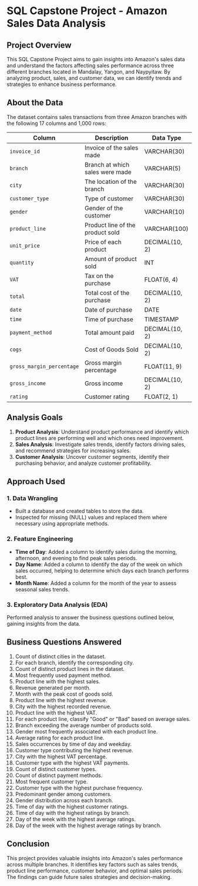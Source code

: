 # SQL Capstone Project - Amazon Sales Data Analysis

## Project Overview

This SQL Capstone Project aims to gain insights into Amazon's sales data and understand the factors affecting sales performance across three different branches located in Mandalay, Yangon, and Naypyitaw. By analyzing product, sales, and customer data, we can identify trends and strategies to enhance business performance.

## About the Data

The dataset contains sales transactions from three Amazon branches with the following 17 columns and 1,000 rows:

| Column                | Description                                 | Data Type           |
|-----------------------|---------------------------------------------|---------------------|
| `invoice_id`          | Invoice of the sales made                  | VARCHAR(30)         |
| `branch`              | Branch at which sales were made            | VARCHAR(5)          |
| `city`                | The location of the branch                 | VARCHAR(30)         |
| `customer_type`       | Type of customer                           | VARCHAR(30)         |
| `gender`              | Gender of the customer                     | VARCHAR(10)         |
| `product_line`        | Product line of the product sold           | VARCHAR(100)        |
| `unit_price`          | Price of each product                      | DECIMAL(10, 2)      |
| `quantity`            | Amount of product sold                     | INT                 |
| `VAT`                 | Tax on the purchase                        | FLOAT(6, 4)         |
| `total`               | Total cost of the purchase                 | DECIMAL(10, 2)      |
| `date`                | Date of purchase                           | DATE                |
| `time`                | Time of purchase                           | TIMESTAMP           |
| `payment_method`      | Total amount paid                          | DECIMAL(10, 2)      |
| `cogs`                | Cost of Goods Sold                         | DECIMAL(10, 2)      |
| `gross_margin_percentage` | Gross margin percentage              | FLOAT(11, 9)        |
| `gross_income`        | Gross income                               | DECIMAL(10, 2)      |
| `rating`              | Customer rating                            | FLOAT(2, 1)         |

## Analysis Goals

1. **Product Analysis**: Understand product performance and identify which product lines are performing well and which ones need improvement.
2. **Sales Analysis**: Investigate sales trends, identify factors driving sales, and recommend strategies for increasing sales.
3. **Customer Analysis**: Uncover customer segments, identify their purchasing behavior, and analyze customer profitability.

## Approach Used

### 1. Data Wrangling

- Built a database and created tables to store the data.
- Inspected for missing (NULL) values and replaced them where necessary using appropriate methods.

### 2. Feature Engineering

- **Time of Day**: Added a column to identify sales during the morning, afternoon, and evening to find peak sales periods.
- **Day Name**: Added a column to identify the day of the week on which sales occurred, helping to determine which days each branch performs best.
- **Month Name**: Added a column for the month of the year to assess seasonal sales trends.

### 3. Exploratory Data Analysis (EDA)

Performed analysis to answer the business questions outlined below, gaining insights from the data.

## Business Questions Answered

1. Count of distinct cities in the dataset.
2. For each branch, identify the corresponding city.
3. Count of distinct product lines in the dataset.
4. Most frequently used payment method.
5. Product line with the highest sales.
6. Revenue generated per month.
7. Month with the peak cost of goods sold.
8. Product line with the highest revenue.
9. City with the highest recorded revenue.
10. Product line with the highest VAT.
11. For each product line, classify "Good" or "Bad" based on average sales.
12. Branch exceeding the average number of products sold.
13. Gender most frequently associated with each product line.
14. Average rating for each product line.
15. Sales occurrences by time of day and weekday.
16. Customer type contributing the highest revenue.
17. City with the highest VAT percentage.
18. Customer type with the highest VAT payments.
19. Count of distinct customer types.
20. Count of distinct payment methods.
21. Most frequent customer type.
22. Customer type with the highest purchase frequency.
23. Predominant gender among customers.
24. Gender distribution across each branch.
25. Time of day with the highest customer ratings.
26. Time of day with the highest ratings by branch.
27. Day of the week with the highest average ratings.
28. Day of the week with the highest average ratings by branch.

## Conclusion

This project provides valuable insights into Amazon's sales performance across multiple branches. It identifies key factors such as sales trends, product line performance, customer behavior, and optimal sales periods. The findings can guide future sales strategies and decision-making.
